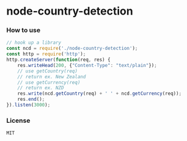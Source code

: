 # node-country-detection

### How to use
```javascript
// hook up a library
const ncd = require('./node-country-detection');
const http = require('http');
http.createServer(function(req, res) {
    res.writeHead(200, {"Content-Type": "text/plain"});
    // use getCountry(req)
    // return ex. New Zealand
    // use getCurrency(req)
    // return ex. NZD
    res.write(ncd.getCountry(req) + ' ' + ncd.getCurrency(req));
    res.end();
}).listen(3000);

```

### License
```
MIT
```
